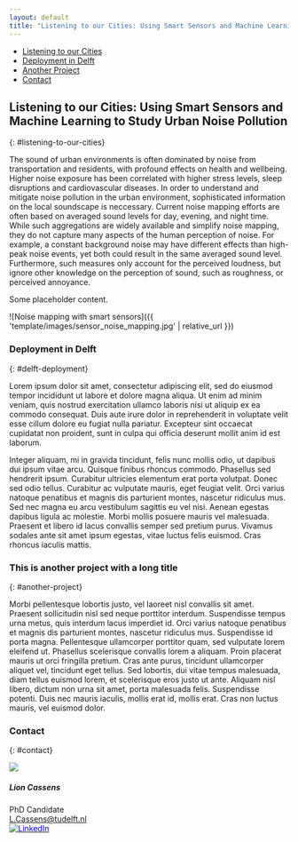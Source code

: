```yaml
---
layout: default
title: "Listening to our Cities: Using Smart Sensors and Machine Learning to Study Urban Noise Pollution"
---
```


<ul class="nav project-nav col-12 col-lg-auto me-lg-auto mb-2">
  <li><a href="#listening-to-our-cities" class="nav-link px-2">Listening to our Cities</a></li>
  <li><a href="#delft-deployment" class="nav-link px-2">Deployment in Delft</a></li>
  <li><a href="#another-project" class="nav-link px-2">Another Project</a></li>
  <li><a href="#contact" class="nav-link px-2">Contact</a></li>
</ul>

## Listening to our Cities: Using Smart Sensors and Machine Learning to Study Urban Noise Pollution
{: #listening-to-our-cities}

The sound of urban environments is often dominated by noise from transportation and residents, with profound effects on health and wellbeing. Higher noise exposure has been correlated with higher stress levels, sleep disruptions and cardiovascular diseases. In order to understand and mitigate noise pollution in the urban environment, sophisticated information on the local soundscape is neccessary. Current noise mapping efforts are often based on averaged sound levels for day, evening, and night time. While such aggregations are widely available and simplify noise mapping, they do not capture many aspects of the human perception of noise. For example, a constant background noise may have different effects than high-peak noise events, yet both could result in the same averaged sound level. Furthermore, such measures only account for the perceived loudness, but ignore other knowledge on the perception of sound, such as roughness, or perceived annoyance.

Some placeholder content.

![Noise mapping with smart sensors]({{ 'template/images/sensor_noise_mapping.jpg' | relative_url }})

### Deployment in Delft
{: #delft-deployment}

Lorem ipsum dolor sit amet, consectetur adipiscing elit, sed do eiusmod tempor incididunt ut labore et dolore magna aliqua. Ut enim ad minim veniam, quis nostrud exercitation ullamco laboris nisi ut aliquip ex ea commodo consequat. Duis aute irure dolor in reprehenderit in voluptate velit esse cillum dolore eu fugiat nulla pariatur. Excepteur sint occaecat cupidatat non proident, sunt in culpa qui officia deserunt mollit anim id est laborum.

Integer aliquam, mi in gravida tincidunt, felis nunc mollis odio, ut dapibus dui ipsum vitae arcu. Quisque finibus rhoncus commodo. Phasellus sed hendrerit ipsum. Curabitur ultricies elementum erat porta volutpat. Donec sed odio tellus. Curabitur ac vulputate mauris, eget feugiat velit. Orci varius natoque penatibus et magnis dis parturient montes, nascetur ridiculus mus. Sed nec magna eu arcu vestibulum sagittis eu vel nisi. Aenean egestas dapibus ligula ac molestie. Morbi mollis posuere mauris vel malesuada. Praesent et libero id lacus convallis semper sed pretium purus. Vivamus sodales ante sit amet ipsum egestas, vitae luctus felis euismod. Cras rhoncus iaculis mattis.

### This is another project with a long title
{: #another-project}

Morbi pellentesque lobortis justo, vel laoreet nisl convallis sit amet. Praesent sollicitudin nisl sed neque porttitor interdum. Suspendisse tempus urna metus, quis interdum lacus imperdiet id. Orci varius natoque penatibus et magnis dis parturient montes, nascetur ridiculus mus. Suspendisse id porta magna. Pellentesque ullamcorper porttitor quam, sed vulputate lorem eleifend ut. Phasellus scelerisque convallis lorem a aliquam. Proin placerat mauris ut orci fringilla pretium. Cras ante purus, tincidunt ullamcorper aliquet vel, tincidunt eget tellus. Sed lobortis, dui vitae tempus malesuada, diam tellus euismod lorem, et scelerisque eros justo ut ante. Aliquam nisl libero, dictum non urna sit amet, porta malesuada felis. Suspendisse potenti. Duis nec mauris iaculis, mollis erat id, mollis erat. Cras non luctus mauris, vel euismod dolor.

### Contact
{: #contact}

<div class="card contact-card" style="max-width: 360px;">
  <div class="row g-0">
    <div class="col-sm-4">
      <img src="{{ 'assets/images/team/lion.webp' | relative_url }}" class="contact-avatar">
    </div>
    <div class="col-sm-8">
      <div class="card-body">
        <h5 class="card-title">Lion Cassens</h5>
        <p class="card-text">
          PhD Candidate<br>
          <a href="mailto: L.Cassens@tudelft.nl">L.Cassens@tudelft.nl</a><br>
          <a href="https://www.linkedin.com/in/lion-cassens/">
            <img style="color: blue" src="{{ 'assets/images/linkedin.svg' | relative_url }}" alt="LinkedIn"/>
          </a>
        </p>
      </div>
    </div>
  </div>
</div>